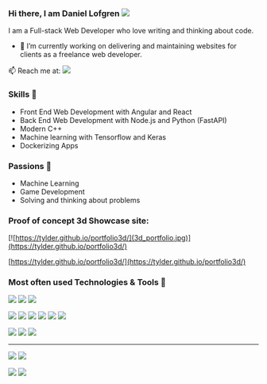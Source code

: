 ### Hi there, I am Daniel Lofgren <img src="https://raw.githubusercontent.com/MartinHeinz/MartinHeinz/master/wave.gif" width="30px">

I am a Full-stack Web Developer who love writing and thinking about code. 

- 🔭 I’m currently working on delivering and maintaining websites for clients as a freelance web developer.

📫 Reach me at: [![](https://img.shields.io/badge/lofgrendaniel87@gmail.com-Gmail-D14836?style=flat&logo=gmail&logoColor=white) ](mailto:lofgrendaniel87@gmail.com)

### Skills 🦾

- Front End Web Development with Angular and React
- Back End Web Development with Node.js and Python (FastAPI) 
- Modern C++
- Machine learning with Tensorflow and Keras
- Dockerizing Apps

### Passions 👾

- Machine Learning
- Game Development
- Solving and thinking about problems 

### Proof of concept 3d Showcase site:
[![https://tylder.github.io/portfolio3d/](3d_portfolio.jpg)](https://tylder.github.io/portfolio3d/)

[https://tylder.github.io/portfolio3d/](https://tylder.github.io/portfolio3d/)

### Most often used Technologies & Tools 🔧 
![](https://img.shields.io/badge/Typescript-informational?style=flat&logo=typescript&logoColor=white)
![](https://img.shields.io/badge/Python-informational?style=flat&logo=python&logoColor=white)
![](https://img.shields.io/badge/C++-00599C?style=flat-square&logo=cplusplus&logoColor=white)

![](https://img.shields.io/badge/Angular-DD0031?style=flat&logo=angular&logoColor=white)
![](https://img.shields.io/badge/Node.js-43853D?style=flat&logo=node.js&logoColor=white)
![](https://img.shields.io/badge/Material--UI-0081CB?style=flat&logo=material-ui&logoColor=white)
![](https://img.shields.io/badge/Sass-CC6699?style=flat&logo=sass&logoColor=white)
![](https://img.shields.io/badge/PostgreSQL-316192?style=flat&logo=postgresql&logoColor=white)
![](https://img.shields.io/badge/MongoDB-4EA94B?style=flat&logo=mongodb&logoColor=white)


![](https://img.shields.io/badge/Linux-informational?style=flat&logo=linux&logoColor=white)
![](https://img.shields.io/badge/Docker-informational?style=flat&logo=docker&logoColor=white)
![](https://img.shields.io/badge/Kubernetes-informational?style=flat&logo=kubernetes&logoColor=white)

***

[![](https://github-readme-stats.vercel.app/api/pin/?username=Tylder&repo=firestore-extended&theme=onedark)](https://github.com/Tylder/firestore-extended)
[![](https://github-readme-stats.vercel.app/api/pin/?username=tylder&repo=OMPEval_py_wrapper&theme=onedark)](https://github.com/tylder/OMPEval_py_wrapper)

![](https://github-readme-stats.vercel.app/api/top-langs/?username=tylder&langs_count=6&layout=compact&hide=javascript,html&theme=onedark)
![](https://github-readme-stats.vercel.app/api?username=tylder&count_private=true&hide=issues&include_all_commits=true&theme=onedark)
